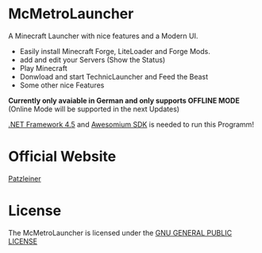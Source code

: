    McMetroLauncher
=====================
A Minecraft Launcher with nice features and a Modern UI.
- Easily install Minecraft Forge, LiteLoader and Forge Mods.
- add and edit your Servers (Show the Status)
- Play Minecraft
- Donwload and start TechnicLauncher and Feed the Beast
- Some other nice Features

**Currently only avaiable in German and only supports OFFLINE MODE**
(Online Mode will be supported in the next Updates)

[.NET Framework 4.5](http://www.microsoft.com/de-de/download/details.aspx?id=30653) and [Awesomium SDK](http://awesomium.com/download) is needed to run this Programm!

  Official Website
=====================
[Patzleiner](http://patzleiner.net)


  License
=====================

The McMetroLauncher is licensed under the [GNU GENERAL PUBLIC LICENSE](LICENSE)

